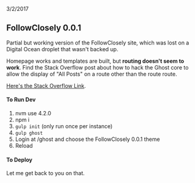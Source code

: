 3/2/2017

## FollowClosely 0.0.1

Partial but working version of the FollowClosely site, which was lost on a Digital Ocean droplet that wasn't backed up.

Homepage works and templates are built, but **routing doesn't seem to work**. Find the Stack Overflow post about how to hack the Ghost core to allow the display of "All Posts" on a route other than the route route.

[Here's the Stack Overflow Link](http://stackoverflow.com/questions/23640333/is-there-a-way-to-give-ghost-static-pages-access-to-the-posts-variable-that-in).

#### To Run Dev
1. nvm use 4.2.0
2. npm i
3. `gulp init` (only run once per instance)
4. `gulp ghost`
5. Login at /ghost and choose the FollowClosely 0.0.1 theme
6. Reload

#### To Deploy
Let me get back to you on that.
